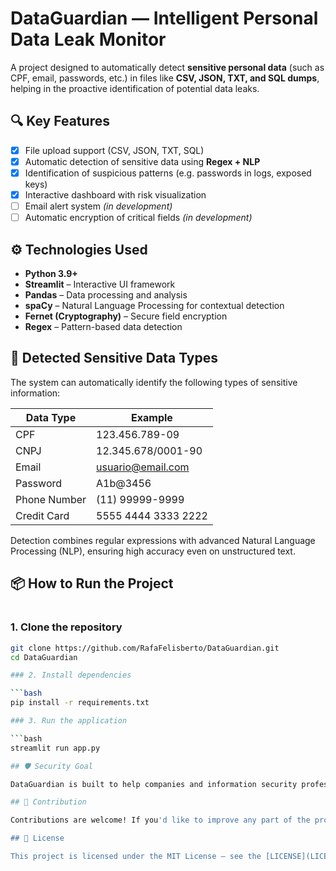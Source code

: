 # DataGuardian — Intelligent Personal Data Leak Monitor

A project designed to automatically detect **sensitive personal data** (such as CPF, email, passwords, etc.) in files like **CSV, JSON, TXT, and SQL dumps**, helping in the proactive identification of potential data leaks.

## 🔍 Key Features

- [x] File upload support (CSV, JSON, TXT, SQL)
- [x] Automatic detection of sensitive data using **Regex + NLP**
- [x] Identification of suspicious patterns (e.g. passwords in logs, exposed keys)
- [x] Interactive dashboard with risk visualization
- [ ] Email alert system *(in development)*
- [ ] Automatic encryption of critical fields *(in development)*

## ⚙️ Technologies Used

- **Python 3.9+**
- **Streamlit** – Interactive UI framework
- **Pandas** – Data processing and analysis
- **spaCy** – Natural Language Processing for contextual detection
- **Fernet (Cryptography)** – Secure field encryption
- **Regex** – Pattern-based data detection

## 🧪 Detected Sensitive Data Types

The system can automatically identify the following types of sensitive information:

| Data Type         | Example                      |
|-------------------|------------------------------|
| CPF               | 123.456.789-09               |
| CNPJ              | 12.345.678/0001-90           |
| Email             | usuario@email.com            |
| Password          | A1b@3456                     |
| Phone Number      | (11) 99999-9999              |
| Credit Card       | 5555 4444 3333 2222          |

Detection combines regular expressions with advanced Natural Language Processing (NLP), ensuring high accuracy even on unstructured text.

## 📦 How to Run the Project

#

### 1. Clone the repository

```bash
git clone https://github.com/RafaFelisberto/DataGuardian.git 
cd DataGuardian

### 2. Install dependencies

```bash
pip install -r requirements.txt

### 3. Run the application

```bash
streamlit run app.py

## 🛡️ Security Goal

DataGuardian is built to help companies and information security professionals quickly identify and mitigate issues that could lead to exposure of sensitive data, aiding compliance with regulations such as **LGPD** and **GDPR**.

## 🤝 Contribution

Contributions are welcome! If you'd like to improve any part of the project, add new detection patterns, or implement pending features (like automatic encryption or email alerts), feel free to open a PR or issue on GitHub.

## 📄 License

This project is licensed under the MIT License – see the [LICENSE](LICENSE) file for details
